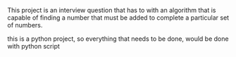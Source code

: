 This project is an interview question that has to with an
algorithm that is capable of finding a number that must
be added to complete a particular set of numbers.

this is a python project, so everything that needs to be done,
would be done with python script 
